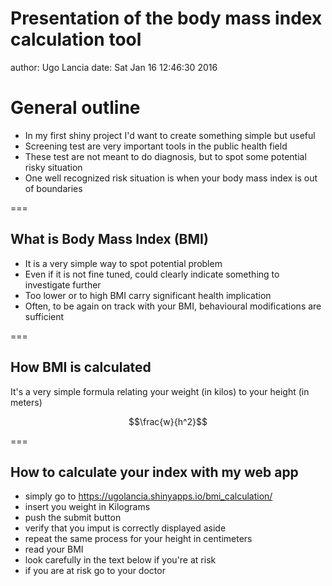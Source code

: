 Presentation of the body mass index calculation tool
========================================================
author: Ugo Lancia
date: Sat Jan 16 12:46:30 2016

General outline
========================================================

- In my first shiny project I'd want to create something simple but useful
- Screening test are very important tools in the public health field
- These test are not meant to do diagnosis, but to spot some potential risky situation
- One well recognized risk situation is when your body mass index is out of boundaries

===

## What is Body Mass Index (BMI)
- It is a very simple way to spot potential problem
- Even if it is not fine tuned, could clearly indicate something to investigate further
- Too lower or to high BMI carry significant health implication
- Often, to be again on track with your BMI, behavioural modifications are sufficient

===

## How BMI is calculated

It's a very simple formula relating your weight (in kilos) to your height (in meters)

$$\frac{w}{h^2}$$


===

## How to calculate your index with my web app

- simply go to https://ugolancia.shinyapps.io/bmi_calculation/
- insert you weight in Kilograms 
- push the submit button
- verify that you imput is correctly displayed aside
- repeat the same process for your height in centimeters
- read your BMI
- look carefully in the text below if you're at risk
- if you are at risk go to your doctor




